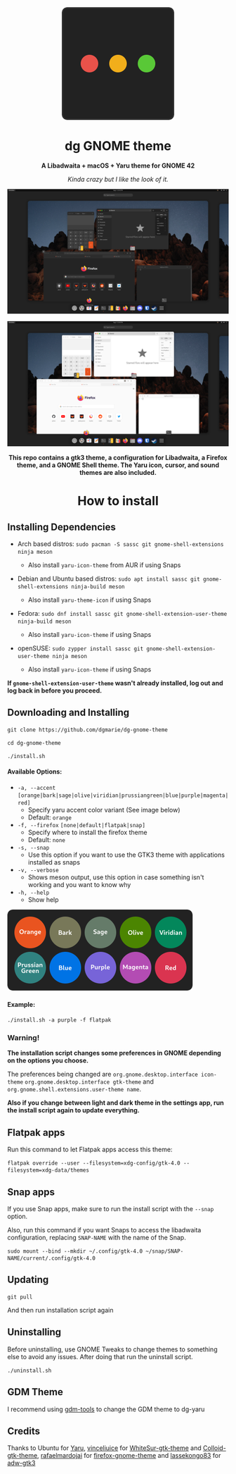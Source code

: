 <div align="center">

<img src="images/icon.png" alt="dg-gnome-theme">

# dg GNOME theme
**A Libadwaita + macOS + Yaru theme for GNOME 42**

*Kinda crazy but I like the look of it.*

![Screenshot of the dark theme](images/dark.png)

![Screenshot of the light theme](images/light.png)

**This repo contains a gtk3 theme, a configuration for Libadwaita, a Firefox theme, and a GNOME Shell theme. The Yaru icon, cursor, and sound themes are also included.**
# How to install

</div>

## Installing Dependencies

- Arch based distros: `sudo pacman -S sassc git gnome-shell-extensions ninja meson`
	- Also install `yaru-icon-theme` from AUR if using Snaps

- Debian and Ubuntu based distros: `sudo apt install sassc git gnome-shell-extensions ninja-build meson`
	- Also install `yaru-theme-icon` if using Snaps

- Fedora: `sudo dnf install sassc git gnome-shell-extension-user-theme ninja-build meson`
	- Also install `yaru-icon-theme` if using Snaps

- openSUSE: `sudo zypper install sassc git gnome-shell-extension-user-theme ninja meson`
	- Also install `yaru-icon-theme` if using Snaps

**If `gnome-shell-extension-user-theme` wasn't already installed, log out and log back in before you proceed.**

## Downloading and Installing

```
git clone https://github.com/dgmarie/dg-gnome-theme
```
```
cd dg-gnome-theme
```
```
./install.sh
```

#### Available Options:
- `-a, --accent` `[orange|bark|sage|olive|viridian|prussiangreen|blue|purple|magenta|red]`
	- Specify yaru accent color variant (See image below)
	- Default: `orange`
- `-f, --firefox` `[none|default|flatpak|snap]`
	- Specify where to install the firefox theme
	- Default: `none`
- `-s, --snap`
	- Use this option if you want to use the GTK3 theme with applications installed as snaps
- `-v, --verbose`
	- Shows meson output, use this option in case something isn't working and you want to know why
- `-h, --help`
	- Show help

![Accent Colors](images/accents.png)

#### Example:
```
./install.sh -a purple -f flatpak
```

### Warning!
**The installation script changes some preferences in GNOME depending on the options you choose.**

The preferences being changed are `org.gnome.desktop.interface icon-theme` `org.gnome.desktop.interface gtk-theme` and `org.gnome.shell.extensions.user-theme name`.

**Also if you change between light and dark theme in the settings app, run the install script again to update everything.**

## Flatpak apps
Run this command to let Flatpak apps access this theme:
```
flatpak override --user --filesystem=xdg-config/gtk-4.0 --filesystem=xdg-data/themes
```

## Snap apps
If you use Snap apps, make sure to run the install script with the `--snap` option.

Also, run this command if you want Snaps to access the libadwaita configuration, replacing `SNAP-NAME` with the name of the Snap.
```
sudo mount --bind --mkdir ~/.config/gtk-4.0 ~/snap/SNAP-NAME/current/.config/gtk-4.0
```

## Updating
```
git pull
```
And then run installation script again

## Uninstalling
Before uninstalling, use GNOME Tweaks to change themes to something else to avoid any issues. After doing that run the uninstall script.
```
./uninstall.sh
```

## GDM Theme
I recommend using [gdm-tools](https://github.com/realmazharhussain/gdm-tools) to change the GDM theme to dg-yaru

## Credits
Thanks to Ubuntu for [Yaru](https://github.com/ubuntu/yaru), [vinceliuice](https://github.com/vinceliuice) for [WhiteSur-gtk-theme](https://github.com/vinceliuice/WhiteSur-gtk-theme) and [Colloid-gtk-theme](https://github.com/vinceliuice/Colloid-gtk-theme), [rafaelmardojai](https://github.com/rafaelmardojai) for [firefox-gnome-theme](https://github.com/rafaelmardojai/firefox-gnome-theme) and [lassekongo83](https://github.com/lassekongo83) for [adw-gtk3](https://github.com/lassekongo83/adw-gtk3)
